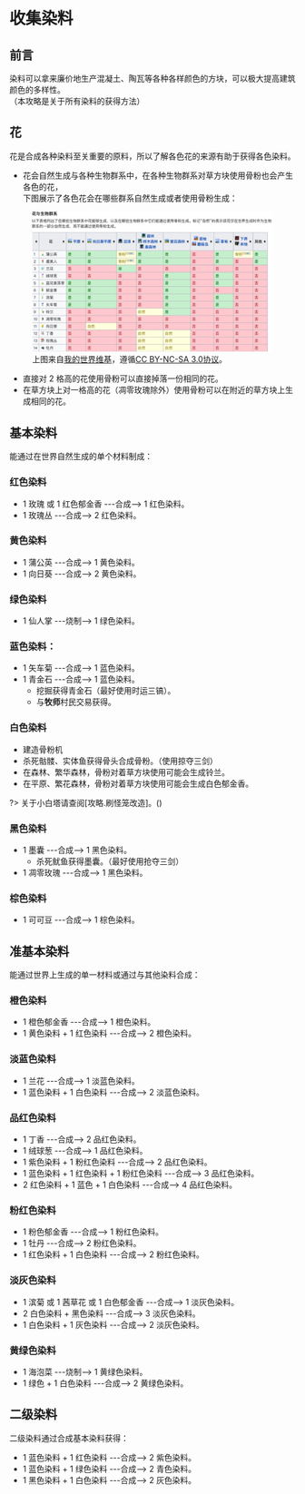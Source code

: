 <!-- community/creation/tutorialCollectingDyes -->

# 收集染料

## 前言

染料可以拿来廉价地生产混凝土、陶瓦等各种各样颜色的方块，可以极大提高建筑颜色的多样性。</br>
（本攻略是关于所有染料的获得方法）

## 花

花是合成各种染料至关重要的原料，所以了解各色花的来源有助于获得各色染料。</br>

- 花会自然生成与各种生物群系中，在各种生物群系对草方块使用骨粉也会产生各色的花，</br>
  下图展示了各色花会在哪些群系自然生成或者使用骨粉生成：

<figure>
  <img src="images/flower.jpg" alt="各色花的获取方式"></img>
  <figcaption>上图来自<a href="https://wiki.biligame.com/mc/花" target="_blank">我的世界维基</a>，遵循<a href="https://creativecommons.org/licenses/by-nc-sa/3.0/" target="_blank">CC BY-NC-SA 3.0协议</a>。</figcaption>
</figure>

- 直接对 2 格高的花使用骨粉可以直接掉落一份相同的花。
- 在草方块上对一格高的花（凋零玫瑰除外）使用骨粉可以在附近的草方块上生成相同的花。

## 基本染料

能通过在世界自然生成的单个材料制成：

### 红色染料

- 1 玫瑰 或 1 红色郁金香 ---合成--> 1 红色染料。
- 1 玫瑰丛 ---合成--> 2 红色染料。

### 黄色染料

- 1 蒲公英 ---合成--> 1 黄色染料。
- 1 向日葵 ---合成--> 2 黄色染料。

### 绿色染料

- 1 仙人掌 ---烧制--> 1 绿色染料。

### 蓝色染料：

- 1 矢车菊 ---合成--> 1 蓝色染料。
- 1 青金石 ---合成--> 1 蓝色染料。
  - 挖掘获得青金石（最好使用时运三镐）。
  - 与**牧师**村民交易获得。

### 白色染料

- 建造骨粉机
- 杀死骷髅、实体鱼获得骨头合成骨粉。（使用掠夺三剑）
- 在森林、繁华森林，骨粉对着草方块使用可能会生成铃兰。
- 在平原、繁花森林，骨粉对着草方块使用可能会生成白色郁金香。

?> 关于小白塔请查阅[攻略.刷怪笼改造]。()

### 黑色染料

- 1 墨囊 ---合成--> 1 黑色染料。
  - 杀死鱿鱼获得墨囊。（最好使用抢夺三剑）
- 1 凋零玫瑰 ---合成--> 1 黑色染料。

### 棕色染料

- 1 可可豆 ---合成--> 1 棕色染料。

## 准基本染料

能通过世界上生成的单一材料或通过与其他染料合成：

### 橙色染料

- 1 橙色郁金香 ---合成--> 1 橙色染料。
- 1 黄色染料 + 1 红色染料 ---合成--> 2 橙色染料。

### 淡蓝色染料

- 1 兰花 ---合成--> 1 淡蓝色染料。
- 1 蓝色染料 + 1 白色染料 ---合成--> 2 淡蓝色染料。

### 品红色染料

- 1 丁香 ---合成--> 2 品红色染料。
- 1 绒球葱 ---合成--> 1 品红色染料。
- 1 紫色染料 + 1 粉红色染料 ---合成--> 2 品红色染料。
- 1 蓝色染料 + 1 红色染料 + 1 粉红色染料 ---合成--> 3 品红色染料。
- 2 红色染料 + 1 蓝色 + 1 白色染料 ---合成--> 4 品红色染料。

### 粉红色染料

- 1 粉色郁金香 ---合成--> 1 粉红色染料。
- 1 牡丹 ---合成--> 2 粉红色染料。
- 1 红色染料 + 1 白色染料 ---合成--> 2 粉红色染料。

### 淡灰色染料

- 1 滨菊 或 1 茜草花 或 1 白色郁金香 ---合成--> 1 淡灰色染料。
- 2 白色染料 + 黑色染料 ---合成--> 3 淡灰色染料。
- 1 白色染料 + 1 灰色染料 ---合成--> 2 淡灰色染料。

### 黄绿色染料

- 1 海泡菜 ---烧制--> 1 黄绿色染料。
- 1 绿色 + 1 白色染料 ---合成--> 2 黄绿色染料。

## 二级染料

二级染料通过合成基本染料获得：

- 1 蓝色染料 + 1 红色染料 ---合成--> 2 紫色染料。
- 1 蓝色染料 + 1 绿色染料 ---合成--> 2 青色染料。
- 1 黑色染料 + 1 白色染料 ---合成--> 2 灰色染料。
